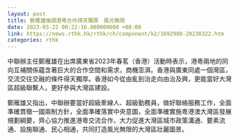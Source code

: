 ```yaml
---
layout: post
title: 鄭雁雄強調港粵合作得天獨厚　風光無限
date: 2023-03-22 00:22:16.000000000 +08:00
link: https://news.rthk.hk/rthk/ch/component/k2/1692980-20230322.htm
categories: rthk
---
```


中聯辦主任鄭雁雄在出席廣東省2023年春茗（香港）活動時表示，港粵兩地的同向互補關係蘊含著巨大的合作空間和需求，商機澎湃。香港與廣東同處一個灣區，交流交往交融的條件得天獨厚。香港如今從由亂到治走向由治及興，更能當好大灣區超級聯繫人，更好參與大灣區建設。

鄭雁雄又指出，中聯辦要當好超級牽線人、超級勤務員，做好聯絡服務工作，全面準確貫徹一國兩制方針，全面準確落實中央意圖，全面準確實施粵港澳大灣區發展規劃綱要，齊心協力推進港粵交流合作，大力促進大灣區城市政策溝通、要素流通、設施聯通、民心相通，共同打造風光無限的大灣區壯麗圖景。
